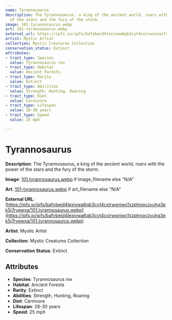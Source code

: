 ```yaml
---
name: Tyrannosaurus
description: The Tyrannosaurus, a king of the ancient world, roars with the power
  of the stars and the fury of the storm.
image: 101.tyrannosaurus.webp
art: 101-tyrannosaurus.webp
external_url: https://ipfs.io/ipfs/bafybeid4lexivwa6qb3cyt4cxirwsniwcfxzphnqczyuhq3ek5j7rvewxa/101.tyrannosaurus.webp
artist: Mystic Artist
collection: Mystic Creatures Collection
conservation_status: Extinct
attributes:
- trait_type: Species
  value: Tyrannosaurus rex
- trait_type: Habitat
  value: Ancient Forests
- trait_type: Rarity
  value: Extinct
- trait_type: Abilities
  value: Strength, Hunting, Roaring
- trait_type: Diet
  value: Carnivore
- trait_type: Lifespan
  value: 28-30 years
- trait_type: Speed
  value: 25 mph

---
```


# Tyrannosaurus

**Description**: The Tyrannosaurus, a king of the ancient world, roars with the power of the stars and the fury of the storm.

**Image**: [101.tyrannosaurus.webp](./101.tyrannosaurus.webp) if image_filename else "N/A"

**Art**: [101-tyrannosaurus.webp](./101-tyrannosaurus.webp) if art_filename else "N/A"

**External URL**: [https://ipfs.io/ipfs/bafybeid4lexivwa6qb3cyt4cxirwsniwcfxzphnqczyuhq3ek5j7rvewxa/101.tyrannosaurus.webp](https://ipfs.io/ipfs/bafybeid4lexivwa6qb3cyt4cxirwsniwcfxzphnqczyuhq3ek5j7rvewxa/101.tyrannosaurus.webp)

**Artist**: Mystic Artist

**Collection**: Mystic Creatures Collection

**Conservation Status**: Extinct

## Attributes
- **Species**: Tyrannosaurus rex
- **Habitat**: Ancient Forests
- **Rarity**: Extinct
- **Abilities**: Strength, Hunting, Roaring
- **Diet**: Carnivore
- **Lifespan**: 28-30 years
- **Speed**: 25 mph
